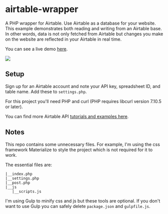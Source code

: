 # airtable-wrapper
A PHP wrapper for Airtable. Use Airtable as a database for your website. This example demonstrates both reading and writing from an Airtable base. In other words, data is not only fetched from Airtable but changes you make on the website are reflected in your Airtable in real time. 

You can see a live demo [here](http://linklamode.com/airtable/). 

![](http://linklamode.com/airtable/screenshot.png)

## Setup
Sign up for an Airtable account and note your API key, spreadsheet ID, and table name. Add these to <code>settings.php</code>.

For this project you'll need PHP and curl (PHP requires libcurl version 7.10.5 or later).

You can find more Airtable API [tutorials and examples here](http://www.automationfuel.com/airtable-api-example-tutorial/). 

## Notes
This repo contains some unnecessary files. For example, I'm using the css framework Materialize to style the project which is not required for it to work.

The essential files are:
```
|__index.php
|__settings.php
|__post.php
|__js
   |__scripts.js
```
  
I'm using Gulp to minify css and js but these tools are optional. If you don't want to use Gulp you can safely delete <code>package.json</code> and <code>gulpfile.js</code>.
